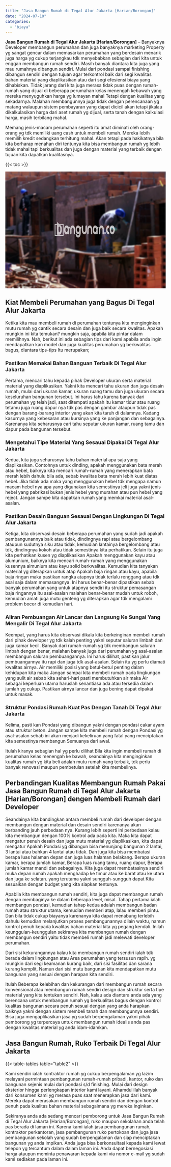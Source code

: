 ```yaml
---
title: "Jasa Bangun Rumah di Tegal Alur Jakarta [Harian/Borongan]"
date: "2024-07-10"
categories: 
  - "biaya"
---
```


**Jasa Bangun Rumah di Tegal Alur Jakarta \[Harian/Borongan\]** – Banyaknya Developer membangun perumahan dan juga banyaknya marketing Property yg sangat gencar dalam memasarkan perumahan yang berdesain menarik juga harga yg cukup terjangkau tdk menyebabkan sebagian dari kita untuk enggan membangun rumah sendiri. Masih banyak diantara kita juga yang mau rumahnya dibangun sendiri. Mulai dari pondasi sampai finishing dibangun sendiri dengan tujuan agar terkontrol baik dari segi kwalitas bahan material yang diaplikasikan atau dari segi efesiensi biaya yang dihabiskan. Tidak jarang dari kita juga merasa tidak puas dengan rumah-rumah yang dijual di beberapa perumahan kelas menengah kebawah yang mereka menyuguhkan harga yg lumayan mahal Tetapi dengan kualitas yang sekadarnya. Malahan membangunnya juga tidak dengan perencanaan yg matang walaupun sistem pembayaran yang dapat dicicil akan tetapi jikalau dikalkulasikan harga dari aset rumah yg dijual, serta tanah dengan kalkulasi harga, masih terbilang mahal.

Memang jenis-macam perumahan seperti itu amat diminati oleh orang-orang yg tdk memiliki uang cash untuk membeli rumah. Mereka lebih memilih kredit sedangkan terhitung mahal. Akan tetapi pada hakikatnya bila kita berharap menahan diri tentunya kita bisa membangun rumah yg lebih tidak mahal tapi berkualitas dan juga dengan material yang terbaik dengan tujuan kita dapatkan kualitasnya.

{{< toc >}}

![Jasa Bangun Rumah di Tegal Alur Jakarta [Harian/Borongan]](/images/borong-bangunan-38.png)

## Kiat Membeli Perumahan yang Bagus Di Tegal Alur Jakarta

Ketika kita mau membeli rumah di perumahan tentunya kita menginginkan mutu rumah yg cantik secara desain dan juga baik secara kwalitas. Apakah mungkin ini kita temukan? mungkin saja, apabila kita pintar dalam memilihnya. Nah, berikut ini ada sebagian tips dari kami apabila anda ingin mendapatkan kan model dan juga kualitas perumahan yg berkwalitas bagus, diantara tips-tips Itu merupakan;

### Pastikan Memakai Bahan Banguan Terbaik Di Tegal Alur Jakarta

Pertama, mencari tahu kepada pihak Developer ukuran serta material material yang diaplikasikan. Yakni kita mencari tahu ukuran dan juga desain rumah, mulai dari ukuran kamar, ukuran ruang tamu dan juga ukuran secara keseluruhan bangunan tersebut. Ini harus tahu karena banyak dari perumahan yg telah jadi, saat ditempati apakah itu kamar tidur atau ruang tetamu juga ruang dapur nya tdk pas dengan gambar ataupun tidak pas dengan barang-barang interior yang akan kita taruh di dalamnya. Kadang kasurnya yang kebesaran atau kursinya yang ke panjangan dan sebagainya. Karenanya kita seharusnya cari tahu seputar ukuran kamar, ruang tamu dan dapur pada bangunan tersebut.

### Mengetahui Tipe Material Yang Sesauai Dipakai Di Tegal Alur Jakarta

Kedua, kita juga seharusnya tahu bahan material apa saja yang diaplikasikan. Contohnya untuk dinding, apakah menggunakan bata merah atau hebel, baiknya kita mencari rumah-rumah yang menerapkan bata merah lebih dahulu bila ada, sebab kwalitas bata merah lebih kuat diatas hebel. Jika tidak ada maka yang menggunakan hebel tdk mengapa namun macam hebel nya apa yang digunakan kita semestinya jeli juga yakni jenis hebel yang pabrikasi bukan jenis hebel yang murahan atau pun hebel yang reject. Jangan sampe kita dapatkan rumah yang memkai material asal-asalan.

### Pastikan Desain Banguan Sesauai Dengan Lingkungan Di Tegal Alur Jakarta

Ketiga, kita observasi desain beberapa perumahan yang sudah jadi apakah pembangunannya baik atau tidak, dindingnya rapi atau bergelombang ataupun sudutnya siku atau tidak, kemudian lantainya bergelombang atau tdk, dindingnya kokoh atau tidak semestinya kita perhatikan. Selain itu juga kita perhatikan kusen yg diaplikasikan Apakah menggunakan kayu atau alumunium, baiknya kita mencari rumah-rumah yang menggunakan kusennya almunium atau kayu solid berkwalitas. Kemudian kita tanyakan material yg diterapkan untuk atap Apakah baja ringan atau kayu, apabila baja ringan maka pastikan rangka atapnya tidak terlalu renggang atau tdk asal saja dalam memasangnya. Ini harus benar-benar dipastikan sebab banyak perumahan yang untuk atapnya sendiri itu struktur pemasangan baja ringannya itu asal-asalan malahan benar-benar mudah untuk roboh, kemudian amati juga mutu genteng yg diterapkan agar tdk mengalami problem bocor di kemudian hari.

### Aliran Pembuangan Air Lancar dan Langsung Ke Sungai Yang Mengalir Di Tegal Alur Jakarta

Keempat, yang harus kita observasi dikala kita berkeinginan membeli rumah dari pihak developer yg tdk kalah penting yakni seputar saluran limbah dan juga kamar kecil. Banyak dari rumah-rumah yg tdk membangun saluran limbah dengan benar, malahan banyak juga dari perumahan yg asal-asalan membangun saluran pembuangannya. Ini harus dilihat, pastikan jalur pembuangannya itu rapi dan juga tdk asal-asalan. Selain itu yg perlu diamati kwalitas airnya. Air memiliki posisi yang betul-betul penting dalam kehidupan kita maka Jangan sampai kita membeli rumah pada lingkungan yang sulit air sebab kita sehari-hari pasti membutuhkan air maka Air sebagai keperluan utama haruslah senantiasa ada atau tersedia dalam jumlah yg cukup. Pastikan airnya lancar dan juga bening dapat dipakai untuk masak.

### Struktur Pondasi Rumah Kuat Pas Dengan Tanah Di Tegal Alur Jakarta

Kelima, pasti kan Pondasi yang dibangun yakni dengan pondasi cakar ayam atau struktur beton. Jangan sampe kita membeli rumah dengan Pondasi yg asal-asalan sebab ini akan menjadi kekeliruan yang fatal yang menciptakan kita semestinya membangun Semuanya dari awal.

Itulah kiranya sebagian hal yg perlu dilihat Bila kita ingin membeli rumah di perumahan kelas menengah ke bawah, seandainya kita menginginkan kualitas rumah yg kita beli adalah mutu rumah yang terbaik, tdk perlu banyak renovasi maupun pembetulan setelah kita membelinya.

## Perbandingan Kualitas Membangun Rumah Pakai Jasa Bangun Rumah di Tegal Alur Jakarta \[Harian/Borongan\] dengen Membeli Rumah dari Developer

Seandainya kita bandingkan antara membeli rumah dari developer dengan membangun dengan material dan desain sendiri karenanya akan berbanding jauh perbedaan nya. Kurang lebih seperti ini perbedaan kalau kita membangun dengan 100% kontrol ada pada kita. Maka kita dapat mengatur penuh desain dan juga mutu material yg diaplikasikan, kita dapat mengatur Apakah Pondasi yg dibangun bisa menunjang bangunan 2 lantai, 3 lantai atau bahkan 4 lantai atau tidak. Dan juga kita bisa membatasi berapa luas halaman depan dan juga luas halaman belakang. Berapa ukuran kamar, berapa jumlah kamar, Berapa luas ruang tamu, ruang dapur, Berapa jumlah kamar mandi dan sebagainya. Kita juga dapat membatasinya sendiri muka depan rumah apakah menghadap ke timur atau ke barat atau ke utara dan juga ke selatan. yang terutama yakni sungguh-sungguh dapat Kita sesuaikan dengan budget yang kita siapkan tentunya.

Apabila kita membangun rumah sendiri, kita juga dapat membangun rumah dengan membaginya ke dalam beberapa level, misal. Tahap pertama ialah membangun pondasi, kemudian tahap kedua adalah membangun badan rumah atau struktur utama, kemudian memberi atap, lalau memberi pintu. Dan bila tidak cukup biayanya karenanya kita dapat menabung terlebih dahulu kemudian melanjutkan proses pembangunannya dilain waktu, namun kontrol penuh kepada kwalitas bahan material kita yg pegang kendali. Inilah keunggulan-keunggulan sekiranya kita membangun rumah dengan membangun sendiri yaitu tidak membeli rumah jadi melewati developer perumahan.

Dari sisi kekurangannya kalau kita membangun rumah sendiri ialah tdk berada dalam lingkungan atau Area perumahan yang tersusun rapih. yg mungkin dari segi keamanan kurang baik, dari sisi fasilitas dan sarana kurang komplit, Namun dari sisi mutu bangunan kita mendapatkan mutu bangunan yang sesuai dengan harapan kita sendiri.

Itulah Beberapa kelebihan dan kekurangan dari membangun rumah secara konvensional atau membangun rumah sendiri design dan struktur serta tipe material yang kita tentukan sendiri. Nah, kalau ada diantara anda ada yang berencana untuk membangun rumah yg berkualitas bagus dengan kontrol kualitas bangunan secara penuh sesuai dengan yang anda harapkan baiknya yakni dengan sistem membeli tanah dan membangunnya sendiri. Bisa juga mengaplikasikan jasa yg sudah berpengalaman yakni pihak pemborong yg terpercaya untuk membangun rumah idealis anda pas dengan kwalitas material yg anda idam-idamkan.

## Jasa Bangun Rumah, Ruko Terbaik Di Tegal Alur Jakarta

{{< table-tables table="table2" >}}

Kami sendiri ialah kontraktor rumah yg cukup berpengalaman yg lazim melayani permintaan pembangunan rumah-rumah pribadi, kantor, ruko dan bangunan sejenis mulai dari pondasi s/d finishing. Mulai dari design eksterior hingga perlengkapan interior kami layani. Alhamdulillah banyak dari konsumen kami yg merasa puas saat menerapkan jasa dari kami. Mereka dapat merasakan membangun rumah sendiri dan dengan kontrol penuh pada kualitas bahan material sebagaimana yg mereka inginkan.

Sekiranya anda ada sedang mencari pemborong untuk Jasa Bangun Rumah di Tegal Alur Jakarta \[Harian/Borongan\], ruko maupun sekolahan anda telah pas berada di laman ini. Karena kami ialah jasa pembangunan rumah, kontraktor perkantoran, jasa pembangunan ruko pertokoan dan juga jasa pembangunan sekolah yang sudah berpengalaman dan siap menciptakan bangunan yg anda impikan. Anda juga bisa berkonsultasi kepada kami lewat telepon yg tercantum dalam dalam laman ini. Anda dapat bernegosiasi harga ataupun meminta penawaran kepada kami via nomor e-mail yg sudah kami sediakan pada laman ini.
